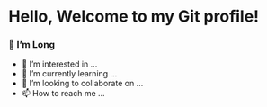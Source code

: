# Hello, Welcome to my Git profile!

### 👋 I’m Long

- 👀 I’m interested in ...
- 🌱 I’m currently learning ...
- 💞️ I’m looking to collaborate on ...
- 📫 How to reach me ...
